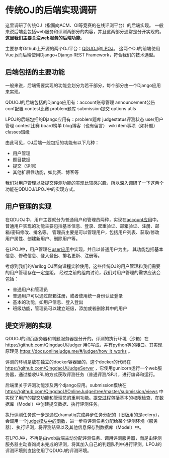# 传统OJ的后端实现调研

这里调研了传统OJ（指面向ACM、OI等竞赛的在线评测平台）的后端实现。
一般来说后端会包括web服务和评测两部分的内容，并且这两部分通常是分开实现的。**这里我们主要关注web服务的后端功能**。

主要参考Github上开源的两个OJ平台：[QDUOJ](https://github.com/QingdaoU/OnlineJudge)和[LPOJ](https://github.com/Linzecong/LPOJ)。
这两个OJ的前端使用Vue.js而后端使用Django+Django REST Framework，符合我们的技术选型。

## 后端包括的主要功能

一般来说，后端需要实现的功能会划分为若干部分，每个部分由一个Django应用来实现。

QDUOJ的后端包括的Django应用有：account账号管理 announcement公告 conf配置 contest比赛 problem题库 submission提交 options utils

LPOJ的后端包括的Django应用有：problem题库 judgestatus评测状态 user用户管理 contest比赛 board榜单 blog博客（也有留言） wiki item事项（如补题） classes班级

由此可见，OJ后端一般包括的功能有以下几种：

- 用户管理
- 题目数据
- 提交（评测）
- 其他扩展性功能，如比赛、博客等

我们对用户管理以及提交评测功能的实现比较感兴趣，所以深入调研了一下这两个功能在QDUOJ/LPOJ中的实现方式。

## 用户管理的实现

在QDUOJ中，用户主要就分为普通用户和管理员两种，实现在[account应用](https://github.com/QingdaoU/OnlineJudge/tree/master/account)中。
普通用户实现的功能主要包括基本信息、登录、双重验证、邮箱验证、注册、邮箱/密码修改、排名等。
管理员主要是可以管理用户，包括用户列表、获取/修改用户属性、创建新用户、删除用户等。

在LPOJ中，用户管理在[user应用](https://github.com/Linzecong/LPOJ/blob/master/Backend/user)中实现，并且以普通用户为主。
其功能包括基本信息、修改信息、登入登出、排名更新、注册等。

考虑到我们的Verilog OJ面向课程实验使用，这些传统OJ的用户管理和我们需要的用户管理存在一定差距。
经过之前的组内讨论，我们对用户管理的需求应该会包括：

- 普通用户和管理员
- 普通用户可以通过邮箱注册，或者使用统一身份认证登录
- 基本的功能，如用户信息、登入登出
- 班级功能，管理员可以建立班级，添加或者删除其中的用户

## 提交评测的实现

QDUOJ的网页服务器和判题服务器是分开的。评测的执行环境（沙箱）在 https://github.com/QingdaoU/Judger 用C写成，并有python等的接口。其实现原理见 https://docs.onlinejudge.me/#/judger/how_it_works 。

评测的环境是放在独立的docker容器里的，这个docker的代码在 https://github.com/QingdaoU/JudgeServer ，它使用gunicorn运行一个web服务器，通过接收URL的方式获取评测任务（普通评测/SPJ），进行编译和运行。

后端里关于评测功能涉及两个django应用。submission模块在 https://github.com/QingdaoU/OnlineJudge/tree/master/submission/views 中实现了用户的提交功能和管理员的重判功能。[提交过程](https://github.com/QingdaoU/OnlineJudge/blob/master/submission/views/oj.py#L50)包括基本的权限检查、在数据库（Model）中创建提交数据、执行评测任务。

执行评测任务这一步是通过dramatiq完成异步任务分配的（旧版用的是celery），会调用一个[judge模块中的函数](https://github.com/QingdaoU/OnlineJudge/blob/master/judge/tasks.py#L10)，进一步将评测任务分配给某个评测环境（服务器）、执行评测，将评测结果以及其他信息保存到数据库（Model）中。

在LPOJ中，不再是由web后端主动分配评测任务、调用评测服务器，而是由评测服务器主动查询尚未完成的评测，将其加入自己的判题队列中进行评测。LPOJ的评测环境则直接使用了QDUOJ的评测环境。
